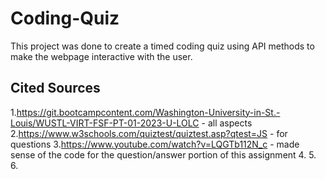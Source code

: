 # Coding-Quiz

This project was done to create a timed coding quiz using API methods to make the webpage interactive with the user.

## Cited Sources
1.https://git.bootcampcontent.com/Washington-University-in-St.-Louis/WUSTL-VIRT-FSF-PT-01-2023-U-LOLC - all aspects
2.https://www.w3schools.com/quiztest/quiztest.asp?qtest=JS - for questions
3.https://www.youtube.com/watch?v=LQGTb112N_c - made sense of the code for the question/answer portion of this assignment
4.
5.
6.
